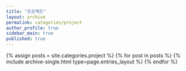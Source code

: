 ```yaml
---
title: "프로젝트"
layout: archive
permalink: categories/project
author_profile: true
sidebar_main: true
published: true
---
```


{% assign posts = site.categories.project %}
{% for post in posts %} {% include archive-single.html type=page.entries_layout %} {% endfor %}